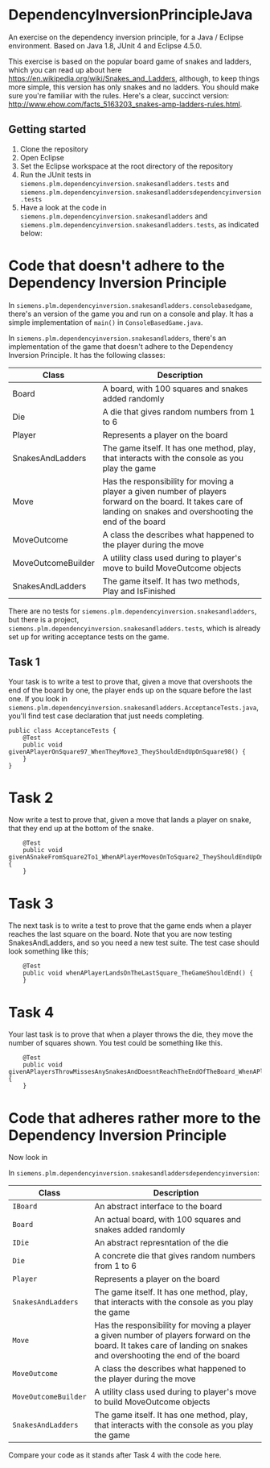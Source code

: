 # DependencyInversionPrincipleJava
An exercise on the dependency inversion principle, for a Java / Eclipse environment.
Based on Java 1.8, JUnit 4 and Eclipse 4.5.0.

This exercise is based on the popular board game of snakes and ladders, which you can read up about here <https://en.wikipedia.org/wiki/Snakes_and_Ladders>, although, to keep things more simple, this version has only 
snakes and no ladders. You should make sure you're familiar with the rules. Here's a clear, succinct version: <http://www.ehow.com/facts_5163203_snakes-amp-ladders-rules.html>.

## Getting started

1. Clone the repository 
2. Open Eclipse
3. Set the Eclipse workspace at the root directory of the repository
4. Run the JUnit tests in `siemens.plm.dependencyinversion.snakesandladders.tests` and `siemens.plm.dependencyinversion.snakesandladdersdependencyinversion.tests` 
5. Have a look at the code in `siemens.plm.dependencyinversion.snakesandladders` and `siemens.plm.dependencyinversion.snakesandladders.tests`, as indicated below:

# Code that doesn't adhere to the Dependency Inversion Principle

In `siemens.plm.dependencyinversion.snakesandladders.consolebasedgame`, there's an version of the game you and run on a console and play. It has a simple implementation of `main()` in `ConsoleBasedGame.java`.

In `siemens.plm.dependencyinversion.snakesandladders`, there's an implementation of the game that doesn't adhere to the Dependency Inversion Principle. It has the following classes:

| Class | Description |
|-------|-------------|
| Board | A board, with 100 squares and snakes added randomly |
| Die | A  die that gives random numbers from 1 to 6 |
| Player | Represents a player on the board |
| SnakesAndLadders | The game itself. It has one method, play, that interacts with the console as you play the game |
| Move | Has the responsibility for moving a player a given number of players forward on the board. It takes care of landing on snakes and overshooting the end of the board |
| MoveOutcome | A class the describes what happened to the player during the move |
| MoveOutcomeBuilder | A utility class used during to player's move to build MoveOutcome objects |
| SnakesAndLadders | The game itself. It has two methods, Play and IsFinished |


There are no tests for `siemens.plm.dependencyinversion.snakesandladders`, but there is a project, `siemens.plm.dependencyinversion.snakesandladders.tests`, 
which is already set up for writing acceptance tests on the game. 

## Task 1
Your task is to write a test to prove that, given a move that overshoots the end of the board by one, the player ends up on the square before the last one. 
If you look in `siemens.plm.dependencyinversion.snakesandladders.AcceptanceTests.java`, you'll find test case declaration that just needs completing.

```
public class AcceptanceTests {
	@Test
	public void givenAPlayerOnSquare97_WhenTheyMove3_TheyShouldEndUpOnSquare98() {
	}
}
```

# Task 2
Now write a test to prove that, given a move that lands a player on snake, that they end up at the bottom of the snake.

```
	@Test
	public void givenASnakeFromSquare2To1_WhenAPlayerMovesOnToSquare2_TheyShouldEndUpOnSquare1() {
	}
```
 
# Task 3
The next task is to write a test to prove that the game ends when a player reaches the last square on the board. Note that you are now testing SnakesAndLadders, and so you need a new test suite. The test case should look something like this;

```
	@Test
	public void whenAPlayerLandsOnTheLastSquare_TheGameShouldEnd() {
	}
```

# Task 4

Your last task is to prove that when a player throws the die, they move the number of squares shown. 
You test could be something like this.  
 
```
	@Test
	public void givenAPlayersThrowMissesAnySnakesAndDoesntReachTheEndOfTheBoard_WhenAPlayerMoves_TheyShouldMoveForwardTheNumberOfSquaresThrown() {
	}
```

# Code that adheres rather more to the Dependency Inversion Principle

Now look in 

In `siemens.plm.dependencyinversion.snakesandladdersdependencyinversion`:

| Class | Description |
|-------|-------------|
| `IBoard` | An abstract interface to the board |
| `Board` | An actual board, with 100 squares and snakes added randomly |
| `IDie` | An abstract represntation of the die |
| `Die` | A concrete die that gives random numbers from 1 to 6 |
| `Player` | Represents a player on the board |
| `SnakesAndLadders` | The game itself. It has one method, play, that interacts with the console as you play the game |
| `Move` | Has the responsibility for moving a player a given number of players forward on the board. It takes care of landing on snakes and overshooting the end of the board |
| `MoveOutcome` | A class the describes what happened to the player during the move |
| `MoveOutcomeBuilder` | A utility class used during to player's move to build MoveOutcome objects |
| `SnakesAndLadders` | The game itself. It has one method, play, that interacts with the console as you play the game |

Compare your code as it stands after Task 4 with the code here.